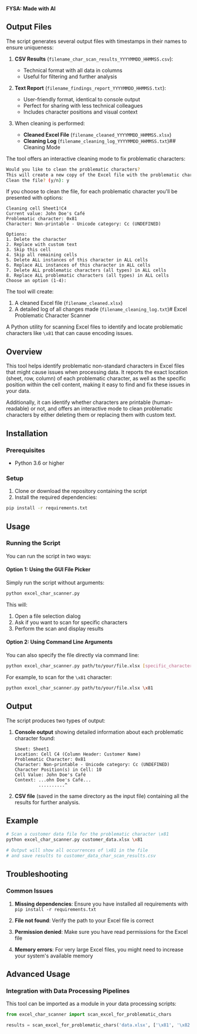 **FYSA: Made with AI**

## Output Files

The script generates several output files with timestamps in their names to ensure uniqueness:

1. **CSV Results** (`filename_char_scan_results_YYYYMMDD_HHMMSS.csv`): 
   - Technical format with all data in columns
   - Useful for filtering and further analysis

2. **Text Report** (`filename_findings_report_YYYYMMDD_HHMMSS.txt`): 
   - User-friendly format, identical to console output
   - Perfect for sharing with less technical colleagues
   - Includes character positions and visual context
   
3. When cleaning is performed:
   - **Cleaned Excel File** (`filename_cleaned_YYYYMMDD_HHMMSS.xlsx`)
   - **Cleaning Log** (`filename_cleaning_log_YYYYMMDD_HHMMSS.txt`)## Cleaning Mode

The tool offers an interactive cleaning mode to fix problematic characters:

```bash
Would you like to clean the problematic characters?
This will create a new copy of the Excel file with the problematic characters handled.
Clean the file? (y/n): y
```

If you choose to clean the file, for each problematic character you'll be presented with options:

```
Cleaning cell Sheet1!C4
Current value: John Doe's Café
Problematic character: 0x81
Character: Non-printable - Unicode category: Cc (UNDEFINED)

Options:
1. Delete the character
2. Replace with custom text
3. Skip this cell
4. Skip all remaining cells
5. Delete ALL instances of this character in ALL cells
6. Replace ALL instances of this character in ALL cells
7. Delete ALL problematic characters (all types) in ALL cells
8. Replace ALL problematic characters (all types) in ALL cells
Choose an option (1-4): 
```

The tool will create:
1. A cleaned Excel file (`filename_cleaned.xlsx`)
2. A detailed log of all changes made (`filename_cleaning_log.txt`)# Excel Problematic Character Scanner

A Python utility for scanning Excel files to identify and locate problematic characters like `\x81` that can cause encoding issues.

## Overview

This tool helps identify problematic non-standard characters in Excel files that might cause issues when processing data. It reports the exact location (sheet, row, column) of each problematic character, as well as the specific position within the cell content, making it easy to find and fix these issues in your data. 

Additionally, it can identify whether characters are printable (human-readable) or not, and offers an interactive mode to clean problematic characters by either deleting them or replacing them with custom text.

## Installation

### Prerequisites

- Python 3.6 or higher

### Setup

1. Clone or download the repository containing the script
2. Install the required dependencies:

```bash
pip install -r requirements.txt
```

## Usage

### Running the Script

You can run the script in two ways:

#### Option 1: Using the GUI File Picker

Simply run the script without arguments:

```bash
python excel_char_scanner.py
```

This will:
1. Open a file selection dialog
2. Ask if you want to scan for specific characters
3. Perform the scan and display results

#### Option 2: Using Command Line Arguments

You can also specify the file directly via command line:

```bash
python excel_char_scanner.py path/to/your/file.xlsx [specific_characters]
```

For example, to scan for the `\x81` character:
```bash
python excel_char_scanner.py path/to/your/file.xlsx \x81
```

## Output

The script produces two types of output:

1. **Console output** showing detailed information about each problematic character found:
   ```
   Sheet: Sheet1
   Location: Cell C4 (Column Header: Customer Name)
   Problematic Character: 0x81
   Character: Non-printable - Unicode category: Cc (UNDEFINED)
   Character Position(s) in Cell: 10
   Cell Value: John Doe's Café
   Context: ...ohn Doe's Café...
            ..........^
   ```

2. **CSV file** (saved in the same directory as the input file) containing all the results for further analysis.

## Example

```bash
# Scan a customer data file for the problematic character \x81
python excel_char_scanner.py customer_data.xlsx \x81

# Output will show all occurrences of \x81 in the file
# and save results to customer_data_char_scan_results.csv
```

## Troubleshooting

### Common Issues

1. **Missing dependencies**: Ensure you have installed all requirements with `pip install -r requirements.txt`

2. **File not found**: Verify the path to your Excel file is correct

3. **Permission denied**: Make sure you have read permissions for the Excel file

4. **Memory errors**: For very large Excel files, you might need to increase your system's available memory

## Advanced Usage

### Integration with Data Processing Pipelines

This tool can be imported as a module in your data processing scripts:

```python
from excel_char_scanner import scan_excel_for_problematic_chars

results = scan_excel_for_problematic_chars('data.xlsx', ['\x81', '\x82'])
```
